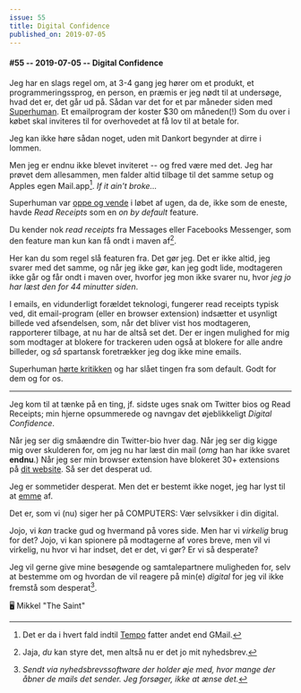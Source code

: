 ```yaml
---
issue: 55
title: Digital Confidence
published_on: 2019-07-05
---
```


#### #55 -- 2019-07-05 -- Digital Confidence

Jeg har en slags regel om, at 3-4 gang jeg hører om et produkt, et programmeringssprog, en person, en præmis er jeg nødt til at undersøge, hvad det er, det går ud på. Sådan var det for et par måneder siden med [Superhuman][]. Et emailprogram der koster $30 om måneden(!) Som du over i købet skal inviteres til for overhovedet at få lov til at betale for.

Jeg kan ikke høre sådan noget, uden mit Dankort begynder at dirre i lommen.

Men jeg er endnu ikke blevet inviteret -- og fred være med det. Jeg har prøvet dem allesammen, men falder altid tilbage til det samme setup og Apples egen Mail.app[^tempo]. _If it ain't broke..._

Superhuman var [oppe og vende][superhuman-read-receipts] i løbet af ugen, da de, ikke som de eneste, havde _Read Receipts_ som en _on by default_ feature.

Du kender nok _read receipts_ fra Messages eller Facebooks Messenger, som den feature man kun kan få ondt i maven af[^maven].

Her kan du som regel slå featuren fra. Det gør jeg. Det er ikke altid, jeg svarer med det samme, og når jeg ikke gør, kan jeg godt lide, modtageren ikke går og får ondt i maven over, hvorfor jeg mon ikke svarer nu, hvor _jeg jo har læst den for 44 minutter siden_.

I emails, en vidunderligt forældet teknologi, fungerer read receipts typisk ved, dit email-program (eller en browser extension) indsætter et usynligt billede ved afsendelsen, som, når det bliver vist hos modtageren, rapporterer tilbage, at nu har de altså set det. Der er ingen mulighed for mig som modtager at blokere for trackeren uden også at blokere for alle andre billeder, og *så* spartansk foretrækker jeg dog ikke mine emails.

Superhuman [hørte kritikken][superhuman-svar] og har slået tingen fra som default. Godt for dem og for os.

---

Jeg kom til at tænke på en ting, jf. sidste uges snak om Twitter bios og Read Receipts; min hjerne opsummerede og navngav det øjeblikkeligt _Digital Confidence_.

Når jeg ser dig småændre din Twitter-bio hver dag. Når jeg ser dig kigge mig over skulderen for, om jeg nu har læst din mail (_omg_ han har ikke svaret **endnu**.) Når jeg ser min browser extension have blokeret 30+ extensions på [dit website][ny-times]. Så ser det desperat ud.

Jeg er sommetider desperat. Men det er bestemt ikke noget, jeg har lyst til at [emme][] af.

Det er, som vi (nu) siger her på COMPUTERS: Vær selvsikker i din digital.

Jojo, vi _kan_ tracke gud og hvermand på vores side. Men har vi _virkelig_ brug for det? Jojo, vi kan spionere på modtagerne af vores breve, men vil vi virkelig, nu hvor vi har indset, det er det, vi gør? Er vi så desperate?

Jeg vil gerne give mine besøgende og samtalepartnere muligheden for, selv at bestemme om og hvordan de vil reagere på min(e) _digital_ for jeg vil ikke fremstå som desperat[^kompromis].

🖥 Mikkel "The Saint"

[^tempo]: Det er da i hvert fald indtil [Tempo][] fatter andet end GMail.
[^maven]: Jaja, _du_ kan styre det, men altså nu er det jo mit nyhedsbrev.
[^kompromis]: _Sendt via nyhedsbrevssoftware der holder øje med, hvor mange der åbner de mails det sender. Jeg forsøger, ikke at ænse det._

[superhuman]: https://superhuman.com
[superhuman-svar]: https://blog.superhuman.com/read-statuses-bdf0cc34b6a5
[superhuman-read-receipts]: https://twitter.com/mikeindustries/status/1146092247437340672
[ny-times]: https://twitter.com/antoniogm/status/1146492837447393282
[emme]: https://twitter.com/emme
[tempo]: https://www.yourtempo.co/
